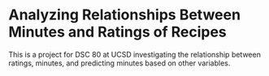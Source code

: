 # Analyzing Relationships Between Minutes and Ratings of Recipes
This is a project for DSC 80 at UCSD investigating the relationship between ratings, minutes, and predicting minutes based on other variables.
